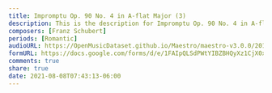```yaml
---
title: Impromptu Op. 90 No. 4 in A-flat Major (3)
description: This is the description for Impromptu Op. 90 No. 4 in A-flat Major by Franz Schubert
composers: [Franz Schubert]
periods: [Romantic]
audioURL: https://OpenMusicDataset.github.io/Maestro/maestro-v3.0.0/2015/MIDI-Unprocessed_R2_D1-2-3-6-7-8-11_mid--AUDIO-from_mp3_03_R2_2015_wav--1.midi
formURL: https://docs.google.com/forms/d/e/1FAIpQLSdPWtYIBZBHQyXz1CjX0xFLH7k86m_uTMQw4FhWgQUa8fVEUA/viewform
comments: true
share: true
date: 2021-08-08T07:43:13-06:00
---
```

